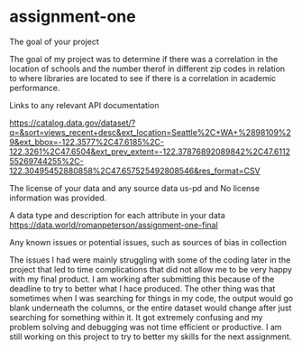 # assignment-one

The goal of your project

The goal of my project was to determine if there was a correlation in the location of schools and the number therof in different zip codes in relation to where libraries are located to see if there is a correlation in academic performance.


Links to any relevant API documentation

https://catalog.data.gov/dataset/?q=&sort=views_recent+desc&ext_location=Seattle%2C+WA+%2898109%29&ext_bbox=-122.3577%2C47.6185%2C-122.3261%2C47.6504&ext_prev_extent=-122.37876892089842%2C47.611255269744255%2C-122.30495452880858%2C47.657525492808546&res_format=CSV

The license of your data and any source data
us-pd
and
No license information was provided.

A data type and description for each attribute in your data
https://data.world/romanpeterson/assignment-one-final

Any known issues or potential issues, such as sources of bias in collection

The issues I had were mainly struggling with some of the coding later in the project that led to time complications that did not allow me to be very happy with my final product. I am working after submitting this because of the deadline to try to better what I hace produced. The other thing was that sometimes when I was searching for things in my code, the output would go blank underneath the columns, or the entire dataset would change after just searching for something within it. It got extremely confusing and my problem solving and debugging was not time efficient or productive. I am still working on this project to try to better my skills for the next assignment.
